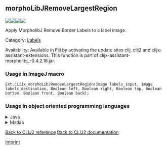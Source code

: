 ## morphoLibJRemoveLargestRegion
<img src="images/mini_empty_logo.png"/><img src="images/mini_empty_logo.png"/><img src="images/mini_clijx_logo.png"/><img src="images/mini_empty_logo.png"/>

Apply MorpholibJ Remove Border Labels to a label image.



Category: [Labels](https://clij.github.io/clij2-docs/reference__label)

Availability: Available in Fiji by activating the update sites clij, clij2 and clijx-assistant-extensions.
This function is part of clijx-assistant-morpholibj_-0.4.2.16.jar.

### Usage in ImageJ macro
```
Ext.CLIJx_morphoLibJRemoveLargestRegion(Image labels_input, Image labels_destination, Boolean left, Boolean right, Boolean top, Boolean bottom, Boolean front, Boolean back);
```


### Usage in object oriented programming languages



<details>

<summary>
Java
</summary>
<pre class="highlight">// init CLIJ and GPU
import net.haesleinhuepf.clijx.CLIJx;
import net.haesleinhuepf.clij.clearcl.ClearCLBuffer;
CLIJx clijx = CLIJx.getInstance();

// get input parameters
ClearCLBuffer labels_input = clijx.push(labels_inputImagePlus);
labels_destination = clijx.create(labels_input);
boolean left = true;
boolean right = false;
boolean top = false;
boolean bottom = true;
boolean front = true;
boolean back = true;
</pre>

<pre class="highlight">
// Execute operation on GPU
clijx.morphoLibJRemoveLargestRegion(labels_input, labels_destination, left, right, top, bottom, front, back);
</pre>

<pre class="highlight">
// show result
labels_destinationImagePlus = clijx.pull(labels_destination);
labels_destinationImagePlus.show();

// cleanup memory on GPU
clijx.release(labels_input);
clijx.release(labels_destination);
</pre>

</details>



<details>

<summary>
Matlab
</summary>
<pre class="highlight">% init CLIJ and GPU
clijx = init_clatlabx();

% get input parameters
labels_input = clijx.pushMat(labels_input_matrix);
labels_destination = clijx.create(labels_input);
left = true;
right = false;
top = false;
bottom = true;
front = true;
back = true;
</pre>

<pre class="highlight">
% Execute operation on GPU
clijx.morphoLibJRemoveLargestRegion(labels_input, labels_destination, left, right, top, bottom, front, back);
</pre>

<pre class="highlight">
% show result
labels_destination = clijx.pullMat(labels_destination)

% cleanup memory on GPU
clijx.release(labels_input);
clijx.release(labels_destination);
</pre>

</details>



[Back to CLIJ2 reference](https://clij.github.io/clij2-docs/reference)
[Back to CLIJ2 documentation](https://clij.github.io/clij2-docs)

[Imprint](https://clij.github.io/imprint)
